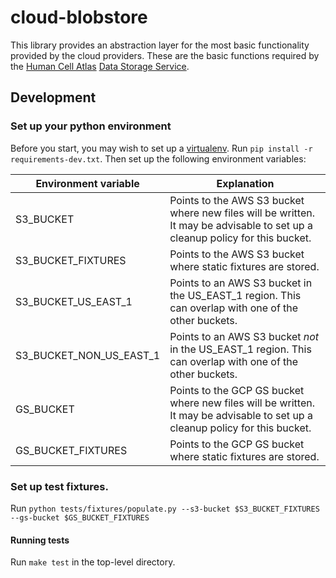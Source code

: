 # cloud-blobstore

This library provides an abstraction layer for the most basic functionality provided by the cloud providers.  These are the basic functions required by the [Human Cell Atlas](https://www.humancellatlas.org/) [Data Storage Service](https://github.com/HumanCellAtlas/data-store).

## Development

### Set up your python environment
Before you start, you may wish to set up a [virtualenv](https://virtualenv.pypa.io/en/stable/).  Run `pip install -r requirements-dev.txt`. Then set up the following environment variables:

| Environment variable    | Explanation |
| ----------------------- | ----------- |
| S3_BUCKET               | Points to the AWS S3 bucket where new files will be written.  It may be advisable to set up a cleanup policy for this bucket. |
| S3_BUCKET_FIXTURES      | Points to the AWS S3 bucket where static fixtures are stored. |
| S3_BUCKET_US_EAST_1     | Points to an AWS S3 bucket in the US_EAST_1 region.  This can overlap with one of the other buckets. |
| S3_BUCKET_NON_US_EAST_1 | Points to an AWS S3 bucket _not_ in the US_EAST_1 region.  This can overlap with one of the other buckets. |
| GS_BUCKET               | Points to the GCP GS bucket where new files will be written.  It may be advisable to set up a cleanup policy for this bucket. |
| GS_BUCKET_FIXTURES      | Points to the GCP GS bucket where static fixtures are stored. |


### Set up test fixtures.
Run `python tests/fixtures/populate.py --s3-bucket $S3_BUCKET_FIXTURES --gs-bucket $GS_BUCKET_FIXTURES`

#### Running tests
Run `make test` in the top-level directory.
